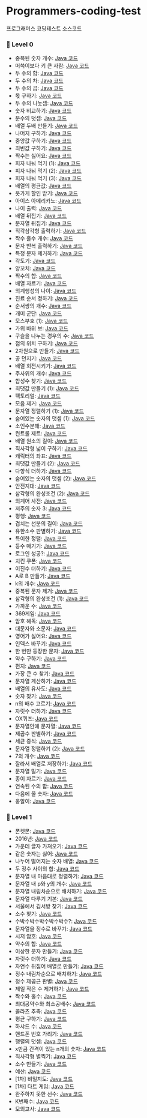 # Programmers-coding-test
프로그래머스 코딩테스트 소스코드


### 🌱 Level 0 

* 중복된 숫자 개수: [Java 코드](/Level-0/1.java)
* 머쓱이보다 키 큰 사람: [Java 코드](/Level-0/2.java)
* 두 수의 합: [Java 코드](/Level-0/3.java)
* 두 수의 차: [Java 코드](/Level-0/4.java)
* 두 수의 곱: [Java 코드](/Level-0/5.java)
* 몫 구하기: [Java 코드](/Level-0/6.java)
* 두 수의 나눗셈: [Java 코드](/Level-0/7.java)
* 숫자 비교하기: [Java 코드](/Level-0/8.java)
* 분수의 덧셈: [Java 코드](/Level-0/9.java)
* 배열 두배 만들기: [Java 코드](/Level-0/10.java)
* 나머지 구하기: [Java 코드](/Level-0/11.java)
* 중앙값 구하기: [Java 코드](/Level-0/12.java)
* 최빈값 구하기: [Java 코드](/Level-0/13.java)
* 짝수는 싫어요: [Java 코드](/Level-0/14.java)
* 피자 나눠 먹기 (1): [Java 코드](/Level-0/15.java)
* 피자 나눠 먹기 (2): [Java 코드](/Level-0/16.java)
* 피자 나눠 먹기 (3): [Java 코드](/Level-0/17.java)
* 배열의 평균값: [Java 코드](/Level-0/18.java)
* 옷가게 할인 받기: [Java 코드](/Level-0/19.java)
* 아이스 아메리카노: [Java 코드](/Level-0/20.java)
* 나이 출력: [Java 코드](/Level-0/21.java)
* 배열 뒤집기: [Java 코드](/Level-0/22.java)
* 문자열 뒤집기: [Java 코드](/Level-0/23.java)
* 직각삼각형 출력하기: [Java 코드](/Level-0/24.java)
* 짝수 홀수 개수: [Java 코드](/Level-0/25.java)
* 문자 반복 출력하기: [Java 코드](/Level-0/26.java)
* 특정 문자 제거하기: [Java 코드](/Level-0/27.java)
* 각도기: [Java 코드](/Level-0/28.java)
* 양꼬치: [Java 코드](/Level-0/29.java)
* 짝수의 합: [Java 코드](/Level-0/30.java)
* 배열 자르기: [Java 코드](/Level-0/31.java)
* 외계행성의 나이: [Java 코드](/Level-0/32.java)
* 진료 순서 정하기: [Java 코드](/Level-0/33.java)
* 순서쌍의 개수: [Java 코드](/Level-0/34.java)
* 개미 군단: [Java 코드](/Level-0/35.java)
* 모스부호 (1): [Java 코드](/Level-0/36.java)
* 가위 바위 보: [Java 코드](/Level-0/37.java)
* 구슬을 나누는 경우의 수: [Java 코드](/Level-0/38.java)
* 점의 위치 구하기: [Java 코드](/Level-0/39.java)
* 2차원으로 만들기: [Java 코드](/Level-0/40.java)
* 공 던지기: [Java 코드](/Level-0/41.java)
* 배열 회전시키기: [Java 코드](/Level-0/42.java)
* 주사위의 개수: [Java 코드](/Level-0/43.java)
* 합성수 찾기: [Java 코드](/Level-0/44.java)
* 최댓값 만들기 (1): [Java 코드](/Level-0/45.java)
* 팩토리얼: [Java 코드](/Level-0/46.java)
* 모음 제거: [Java 코드](/Level-0/47.java)
* 문자열 정렬하기 (1): [Java 코드](/Level-0/48.java)
* 숨어있는 숫자의 덧셈 (1): [Java 코드](/Level-0/49.java)
* 소인수분해: [Java 코드](/Level-0/50.java)
* 컨트롤 제트: [Java 코드](/Level-0/51.java)
* 배열 원소의 길이: [Java 코드](/Level-0/52.java)
* 직사각형 넓이 구하기: [Java 코드](/Level-0/53.java)
* 캐릭터의 좌표: [Java 코드](/Level-0/54.java)
* 최댓값 만들기 (2): [Java 코드](/Level-0/55.java)
* 다항식 더하기: [Java 코드](/Level-0/56.java)
* 숨어있는 숫자의 덧셈 (2): [Java 코드](/Level-0/57.java)
* 안전지대: [Java 코드](/Level-0/58.java)
* 삼각형의 완성조건 (2): [Java 코드](/Level-0/59.java)
* 외계어 사전: [Java 코드](/Level-0/60.java)
* 저주의 숫자 3: [Java 코드](/Level-0/61.java)
* 평행: [Java 코드](/Level-0/62.java)
* 겹치는 선분의 길이: [Java 코드](/Level-0/63.java)
* 유한소수 판별하기: [Java 코드](/Level-0/64.java)
* 특이한 정렬: [Java 코드](/Level-0/65.java)
* 등수 매기기: [Java 코드](/Level-0/66.java)
* 로그인 성공?: [Java 코드](/Level-0/67.java)
* 치킨 쿠폰: [Java 코드](/Level-0/68.java)
* 이진수 더하기: [Java 코드](/Level-0/69.java)
* A로 B 만들기: [Java 코드](/Level-0/70.java)
* k의 개수: [Java 코드](/Level-0/71.java)
* 중복된 문자 제거: [Java 코드](/Level-0/72.java)
* 삼각형의 완성조건 (1): [Java 코드](/Level-0/73.java)
* 가까운 수: [Java 코드](/Level-0/74.java)
* 369게임: [Java 코드](/Level-0/75.java)
* 암호 해독: [Java 코드](/Level-0/76.java)
* 대문자와 소문자: [Java 코드](/Level-0/77.java)
* 영어가 싫어요: [Java 코드](/Level-0/78.java)
* 인덱스 바꾸기: [Java 코드](/Level-0/79.java)
* 한 번만 등장한 문자: [Java 코드](/Level-0/80.java)
* 약수 구하기: [Java 코드](/Level-0/81.java)
* 편지: [Java 코드](/Level-0/82.java)
* 가장 큰 수 찾기: [Java 코드](/Level-0/83.java)
* 문자열 계산하기: [Java 코드](/Level-0/84.java)
* 배열의 유사도: [Java 코드](/Level-0/85.java)
* 숫자 찾기: [Java 코드](/Level-0/86.java)
* n의 배수 고르기: [Java 코드](/Level-0/87.java)
* 자릿수 더하기: [Java 코드](/Level-0/88.java)
* OX퀴즈: [Java 코드](/Level-0/89.java)
* 문자열안에 문자열: [Java 코드](/Level-0/90.java)
* 제곱수 판별하기: [Java 코드](/Level-0/91.java)
* 세균 증식: [Java 코드](/Level-0/92.java)
* 문자열 정렬하기 (2): [Java 코드](/Level-0/93.java)
* 7의 개수: [Java 코드](/Level-0/94.java)
* 잘라서 배열로 저장하기: [Java 코드](/Level-0/95.java)
* 문자열 밀기: [Java 코드](/Level-0/96.java)
* 종이 자르기: [Java 코드](/Level-0/97.java)
* 연속된 수의 합: [Java 코드](/Level-0/98.java)
* 다음에 올 숫자: [Java 코드](/Level-0/99.java)
* 옹알이: [Java 코드](/Level-0/100.java)


### 🌱 Level 1 

* 폰켓몬: [Java 코드](/Level-1/1.java)
* 2016년: [Java 코드](/Level-1/2.java)
* 가운데 글자 가져오기: [Java 코드](/Level-1/3.java)
* 같은 숫자는 싫어: [Java 코드](/Level-1/4.java)
* 나누어 떨어지는 숫자 배열: [Java 코드](/Level-1/5.java)
* 두 정수 사이의 합: [Java 코드](/Level-1/6.java)
* 문자열 내 마음대로 정렬하기: [Java 코드](/Level-1/7.java)
* 문자열 내 p와 y의 개수: [Java 코드](/Level-1/8.java)
* 문자열 내림차순으로 배치하기: [Java 코드](/Level-1/9.java)
* 문자열 다루기 기본: [Java 코드](/Level-1/10.java)
* 서울에서 김서방 찾기: [Java 코드](/Level-1/11.java)
* 소수 찾기: [Java 코드](/Level-1/12.java)
* 수박수박수박수박수박수?: [Java 코드](/Level-1/13.java)
* 문자열을 정수로 바꾸기: [Java 코드](/Level-1/14.java)
* 시저 암호: [Java 코드](/Level-1/15.java)
* 약수의 합: [Java 코드](/Level-1/16.java)
* 이상한 문자 만들기: [Java 코드](/Level-1/17.java)
* 자릿수 더하기: [Java 코드](/Level-1/18.java)
* 자연수 뒤집어 배열로 만들기: [Java 코드](/Level-1/19.java)
* 정수 내림차순으로 배치하기: [Java 코드](/Level-1/20.java)
* 정수 제곱근 판별: [Java 코드](/Level-1/21.java)
* 제일 작은 수 제거하기: [Java 코드](/Level-1/22.java)
* 짝수와 홀수: [Java 코드](/Level-1/23.java)
* 최대공약수와 최소공배수: [Java 코드](/Level-1/24.java)
* 콜라츠 추측: [Java 코드](/Level-1/25.java)
* 평균 구하기: [Java 코드](/Level-1/26.java)
* 하샤드 수: [Java 코드](/Level-1/27.java)
* 핸드폰 번호 가리기: [Java 코드](/Level-1/28.java)
* 행렬의 덧셈: [Java 코드](/Level-1/29.java)
* x만큼 간격이 있는 n개의 숫자: [Java 코드](/Level-1/30.java)
* 직사각형 별찍기: [Java 코드](/Level-1/31.java)
* 소수 만들기: [Java 코드](/Level-1/32.java)
* 예산: [Java 코드](/Level-1/33.java)
* [1차] 비밀지도: [Java 코드](/Level-1/34.java)
* [1차] 다트 게임: [Java 코드](/Level-1/35.java)
* 완주하지 못한 선수: [Java 코드](/Level-1/36.java)
* K번째수: [Java 코드](/Level-1/37.java)
* 모의고사: [Java 코드](/Level-1/38.java)
